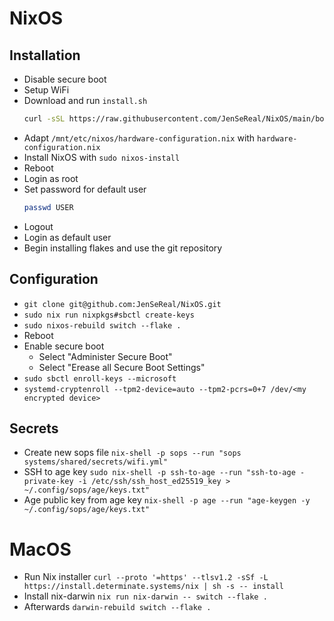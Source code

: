 # NixOS

## Installation
- Disable secure boot
- Setup WiFi
- Download and run `install.sh`
  ```sh
  curl -sSL https://raw.githubusercontent.com/JenSeReal/NixOS/main/bootstrap/install.sh -o install.sh; sh install.sh
  ```
- Adapt `/mnt/etc/nixos/hardware-configuration.nix` with `hardware-configuration.nix`
- Install NixOS with `sudo nixos-install`
- Reboot
- Login as root
- Set password for default user
  ```sh
  passwd USER
  ```
- Logout
- Login as default user
- Begin installing flakes and use the git repository

## Configuration
- `git clone git@github.com:JenSeReal/NixOS.git`
- `sudo nix run nixpkgs#sbctl create-keys`
- `sudo nixos-rebuild switch --flake .`
- Reboot
- Enable secure boot
  - Select "Administer Secure Boot"
  - Select "Erease all Secure Boot Settings"
- `sudo sbctl enroll-keys --microsoft`
- `systemd-cryptenroll --tpm2-device=auto --tpm2-pcrs=0+7 /dev/<my encrypted device>`

## Secrets
- Create new sops file `nix-shell -p sops --run "sops systems/shared/secrets/wifi.yml"`
- SSH to age key `sudo nix-shell -p ssh-to-age --run "ssh-to-age -private-key -i /etc/ssh/ssh_host_ed25519_key > ~/.config/sops/age/keys.txt"`
- Age public key from age key `nix-shell -p age --run "age-keygen -y ~/.config/sops/age/keys.txt"`

# MacOS
- Run Nix installer `curl --proto '=https' --tlsv1.2 -sSf -L https://install.determinate.systems/nix | sh -s -- install`
- Install nix-darwin `nix run nix-darwin -- switch --flake .`
- Afterwards `darwin-rebuild switch --flake .`